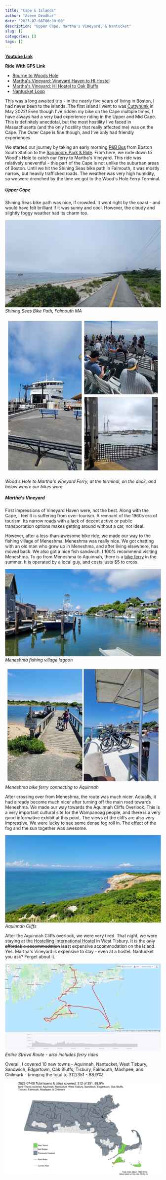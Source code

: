 ```yaml
---
title: "Cape & Islands"
author: "Aseem Deodhar"
date: "2023-07-08T00:00:00"
description: "Upper Cape, Martha's Vineyard, & Nantucket"
slug: []
categories: []
tags: []
---
```


[**Youtube Link**](https://youtu.be/QkJWLEODoVQ?feature=shared)

**Ride With GPS Link**

* [Bourne to Woods Hole](https://ridewithgps.com/routes/43389712)
* [Martha's Vineyard: Vineyard Haven to HI Hostel](https://ridewithgps.com/routes/43390920)
* [Martha's Vineyard: HI Hostel to Oak Bluffs](https://ridewithgps.com/routes/43392473)
* [Nantucket Loop](https://ridewithgps.com/routes/43392840)

This was a long awaited trip - in the nearly five years of living in Boston, I had never been to the islands. The first island I went to was [Cuttyhunk](https://ride351ma.bike/post/2022-05-23-south-coast-ing/) in May 2022! Even though I've ridden my bike on the Cape multiple times, I have always had a very bad experience riding in the Upper and Mid Cape. This is definitely anecdotal, but the most hostility I've faced in Massachusetts (and the only hostility that really affected me) was on the Cape. The Outer Cape is fine though, and I've only had friendly experiences.

We started our journey by taking an early morning [P&B Bus](https://www.p-b.com/schedules/) from Boston South Station to the [Sagamore Park & Ride](https://goo.gl/maps/38CzzmXaiYkChSkFA). From here, we rode down to Wood's Hole to catch our ferry to Martha's Vineyard. This ride was relatively uneventful - this part of the Cape is not unlike the suburban areas of Boston. Until we hit the Shining Seas bike path in Falmouth, it was mostly narrow, but heavily trafficked roads. The weather was very high humidity, so we were drenched by the time we got to the Wood's Hole Ferry Terminal.

##### Upper Cape

Shining Seas bike path was nice, if crowded. It went right by the coast - and would have felt brilliant if it was sunny and cool. However, the cloudy and slightly foggy weather had its charm too.

![Shining Seas Bike Path, Falmouth MA](shining_seas.jpg)
*Shining Seas Bike Path, Falmouth MA*

![Wood's Hole to Martha's Vineyard Ferry, at the terminal, on the deck, and below where our bikes were](ferry_whmv.jpg)

*Wood's Hole to Martha's Vineyard Ferry, at the terminal, on the deck, and below where our bikes were*

##### Martha's Vineyard

First impressions of Vineyard Haven were, not the best. Along with the Cape, I feel it is suffering from over-tourism. A remnant of the 1960s era of tourism. Its narrow roads with a lack of decent active or public transportation options makes getting around without a car, not ideal.

However, after a less-than-awesome bike ride, we made our way to the fishing village of Meneshma. Meneshma was really nice. We got chatting with an old man who grew up in Meneshma, and after living elsewhere, has moved back. We also got a nice fish sandwich. I 100% recommend visiting Meneshma. To go from Meneshma to Aquinnah, there is a [bike ferry](https://www.facebook.com/MenemshaBikeFerry/) in the summer. It is operated by a local guy, and costs justs $5 to cross.

![Meneshma fishing village lagoon](meneshma.jpg)
*Meneshma fishing village lagoon*

![Meneshma bike ferry connecting to Aquinnah](bike_ferry.jpg)
*Meneshma bike ferry connecting to Aquinnah*

After crossing over from Meneshma, the route was much nicer. Actually, it had already become much nicer after turning off the main road towards Meneshma. We made our way towards the Aquinnah Cliffs Overlook. This is a very important cultural site for the Wampanoag people, and there is a very good informative exhibit at this point. The views of the cliffs are also very impressive. We were lucky to see some dense fog roll in. The effect of the fog and the sun together was awesome.

![Aquinnah Cliffs](aquinnah.jpg)
*Aquinnah Cliffs*

After the Aquinnah Cliffs overlook, we were very tired. That night, we were staying at the [Hostelling International Hostel](https://www.hiusa.org/find-hostels/massachusetts/west-tisbury-525-edgartown-w-tisbury-road) in West Tisbury. It is the ~~only affordable accommodation~~ least expensive accommodation on the island. Yes. Martha's Vineyard is expensive to stay - even at a hostel. Nantucket you ask? Forget about it.



![Entire Strava Route - also includes ferry rides](strava_day1.jpg) 
*Entire Strava Route - also includes ferry rides*

Overall, I covered 10 new towns - Aquinnah, Nantucket, West Tisbury, Sandwich, Edgartown, Oak Bluffs, Tisbury, Falmouth, Mashpee, and Chilmark - bringing the total to 312/351 - 88.9%!

![Cape & Islands](bike_routes_muni_2023-07-08.jpeg)
